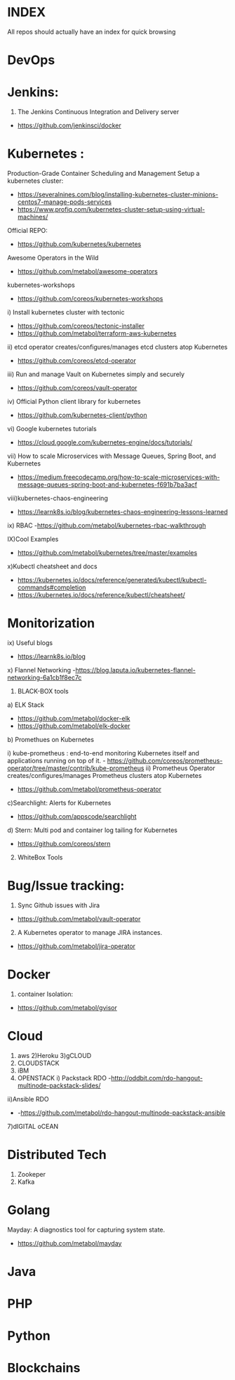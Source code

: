 # INDEX
All repos should actually have an index for quick browsing

# DevOps


# Jenkins:
1) The Jenkins Continuous Integration and Delivery server
  - https://github.com/jenkinsci/docker



# Kubernetes :  
Production-Grade Container Scheduling and Management 
Setup a kubernetes cluster:
- https://severalnines.com/blog/installing-kubernetes-cluster-minions-centos7-manage-pods-services
- https://www.profiq.com/kubernetes-cluster-setup-using-virtual-machines/


Official REPO:
- https://github.com/kubernetes/kubernetes

Awesome Operators in the Wild
 - https://github.com/metabol/awesome-operators
 
kubernetes-workshops
- https://github.com/coreos/kubernetes-workshops

 i) Install kubernetes cluster with tectonic
  - https://github.com/coreos/tectonic-installer
  - https://github.com/metabol/terraform-aws-kubernetes
  
 ii) etcd operator creates/configures/manages etcd clusters atop Kubernetes
 - https://github.com/coreos/etcd-operator
 
 iii) Run and manage Vault on Kubernetes simply and securely 
  - https://github.com/coreos/vault-operator
   
 
  iv) Official Python client library for kubernetes 
   - https://github.com/kubernetes-client/python
   

vi) Google kubernetes tutorials
-  https://cloud.google.com/kubernetes-engine/docs/tutorials/

vii) How to scale Microservices with Message Queues, Spring Boot, and Kubernetes
- https://medium.freecodecamp.org/how-to-scale-microservices-with-message-queues-spring-boot-and-kubernetes-f691b7ba3acf


viii)kubernetes-chaos-engineering
- https://learnk8s.io/blog/kubernetes-chaos-engineering-lessons-learned

ix) RBAC
-https://github.com/metabol/kubernetes-rbac-walkthrough


IX)Cool Examples
- https://github.com/metabol/kubernetes/tree/master/examples

x)Kubectl cheatsheet and docs
- https://kubernetes.io/docs/reference/generated/kubectl/kubectl-commands#completion
- https://kubernetes.io/docs/reference/kubectl/cheatsheet/

#  Monitorization

ix) Useful blogs
- https://learnk8s.io/blog

x) Flannel Networking
-https://blog.laputa.io/kubernetes-flannel-networking-6a1cb1f8ec7c

1) BLACK-BOX tools

a)  ELK Stack 
 - https://github.com/metabol/docker-elk
 - https://github.com/metabol/elk-docker  
  
b) Promethues on Kubernetes
  
  i) kube-prometheus : end-to-end monitoring Kubernetes itself and applications running on top of it.
    - https://github.com/coreos/prometheus-operator/tree/master/contrib/kube-prometheus
  ii) Prometheus Operator creates/configures/manages Prometheus clusters atop Kubernetes 
   - https://github.com/metabol/prometheus-operator
   
   
   c)Searchlight: Alerts for Kubernetes 
  - https://github.com/appscode/searchlight
  
  
 d) Stern: Multi pod and container log tailing for Kubernetes 
  - https://github.com/coreos/stern
  
  
   
2) WhiteBox Tools
 

# Bug/Issue tracking:

1) Sync Github issues with Jira
  - https://github.com/metabol/vault-operator
2) A Kubernetes operator to manage JIRA instances. 
  - https://github.com/metabol/jira-operator


   
#  Docker
1) container Isolation:
- https://github.com/metabol/gvisor
  
  
# Cloud

1) aws
2)Heroku
3)gCLOUD
4) CLOUDSTACK
5) iBM
6) OPENSTACK
i) Packstack RDO
-http://oddbit.com/rdo-hangout-multinode-packstack-slides/

ii)Ansible RDO
 - -https://github.com/metabol/rdo-hangout-multinode-packstack-ansible

7)dIGITAL oCEAN


# Distributed Tech

1) Zookeper
2) Kafka


# Golang
Mayday: A diagnostics tool for capturing system state. 
- https://github.com/metabol/mayday

# Java



# PHP


# Python




# Blockchains


